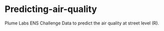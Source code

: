 # Predicting-air-quality
Plume Labs ENS Challenge Data to predict the air quality at street level (R).
